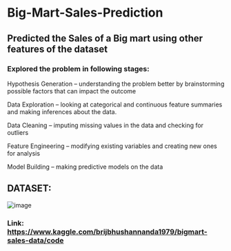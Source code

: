 # Big-Mart-Sales-Prediction

## Predicted the Sales of a Big mart using other features of the dataset

### Explored the problem in following stages:

Hypothesis Generation – understanding the problem better by brainstorming possible factors that can impact the outcome

Data Exploration – looking at categorical and continuous feature summaries and making inferences about the data.

Data Cleaning – imputing missing values in the data and checking for outliers

Feature Engineering – modifying existing variables and creating new ones for analysis

Model Building – making predictive models on the data

## DATASET:
![image](https://user-images.githubusercontent.com/62651885/138037988-464dfedc-1cff-4ec3-b580-5848effeb784.png)

### Link: https://www.kaggle.com/brijbhushannanda1979/bigmart-sales-data/code
